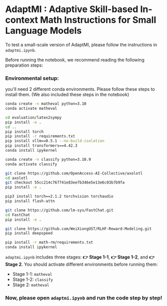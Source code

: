 # **AdaptMI : Adaptive Skill-based In-context Math Instructions for Small Language Models**

To test a small-scale version of AdaptMI, please follow the instructions in `adaptmi.ipynb`.

Before running the notebook, we recommend reading the following preparation steps:

### **Environmental setup:**

you'll need 2 different conda environments. Please follow these steps to install them. (We also included these steps in the notebook)

```bash
conda create -n matheval python=3.10
conda activate matheval

cd evaluation/latex2sympy
pip install -e .
cd ..
pip install torch
pip install -r requirements.txt
pip install vllm==0.5.1 --no-build-isolation
pip install transformers==4.42.3
conda install ipykernel
```

```bash
conda create -n classify python=3.10.9
conda activate classify

git clone https://github.com/OpenAccess-AI-Collective/axolotl
cd axolotl
git checkout 55cc214c767741e83ee7b346e5e13e6c03b7b9fa
pip install -e .

pip3 install torch==2.1.2 torchvision torchaudio
pip install flash-attn

git clone https://github.com/lm-sys/FastChat.git
cd FastChat
pip install -e .

git clone https://github.com/WeiXiongUST/RLHF-Reward-Modeling.git
pip install deepspeed

pip install -r math-rm/requirements.txt
conda install ipykernel
```

`adaptmi.ipynb` includes three stages: **👉 Stage 1-1**, **👉 Stage 1-2**, and **👉 Stage 2**. You should activate different environments before running them:

- Stage 1-1: `matheval`
- Stage 1-2: `classify `
- Stage 2: `matheval`

### Now, please open `adaptmi.ipynb` and run the code step by step!
